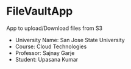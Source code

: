 # FileVaultApp
App to upload/Download files from S3
* University Name: San Jose State University
* Course: Cloud Technologies
* Professor: Sajnay Garje
* Student: Upasana Kumar
